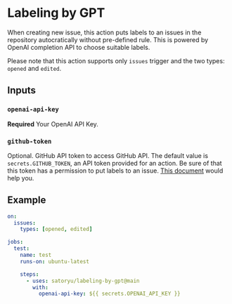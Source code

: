 # Labeling by GPT

When creating new issue, this action puts labels to an issues in the repository autocratically without pre-defined rule.
This is powered by OpenAI completion API to choose suitable labels.

Please note that this action supports only `issues` trigger and the two types: `opened` and `edited`.

## Inputs

### `openai-api-key`

**Required** Your OpenAI API Key.

### `github-token`

Optional.
GitHub API token to access GitHub API.
The default value is `secrets.GITHUB_TOKEN`, an API token provided for an action.
Be sure of that this token has a permission to put labels to an issue.
[This document](https://docs.github.com/en/repositories/managing-your-repositorys-settings-and-features/enabling-features-for-your-repository/managing-github-actions-settings-for-a-repository#setting-the-permissions-of-the-github_token-for-your-repository) would help you.

## Example

```yaml
on:
  issues:
    types: [opened, edited]

jobs:
  test:
    name: test
    runs-on: ubuntu-latest

    steps:
      - uses: satoryu/labeling-by-gpt@main
        with:
          openai-api-key: ${{ secrets.OPENAI_API_KEY }}
```
